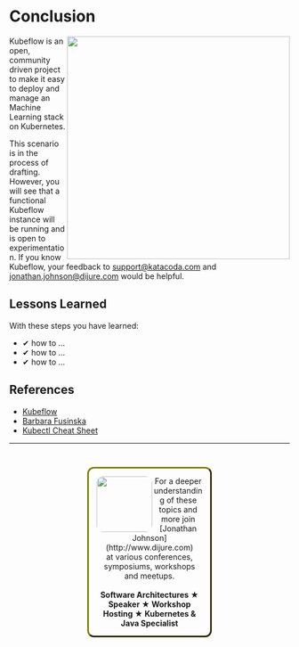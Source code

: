 # Conclusion #

<img align="right" src="/javajon/courses/kubernetes-ml/kubeflow/assets/kubeflow.jpg" width="400">

Kubeflow is an open, community driven project to make it easy to deploy and manage an Machine Learning stack on Kubernetes.

This scenario is in the process of drafting. However, you will see that a functional Kubeflow instance will be running and is open to experimentation. If you know Kubeflow, your feedback to support@katacoda.com and jonathan.johnson@dijure.com would be helpful.

## Lessons Learned ##

With these steps you have learned:

- &#x2714; how to ...
- &#x2714; how to ...
- &#x2714; how to ...

## References ##

- [Kubeflow](https://www.kubeflow.org/)
- [Barbara Fusinska](https://www.altoros.com/blog/kubeflow-automating-deployment-of-tensorflow-models-on-kubernetes/)
- [Kubectl Cheat Sheet](https://kubernetes.io/docs/reference/kubectl/cheatsheet/)

------
<p style="text-align: center; padding: 1em; margin: 3em; margin-left: 10em; margin-right: 10em; border-; 1px; border-color: olive;  border-radius: 12px; border-style:outset">
<img align="left" src="/javajon/courses/kubernetes-ml/kubeflow/assets/jonathan-johnson.jpg" width="100" style="border-radius: 12px">
For a deeper understanding of these topics and more join <br>[Jonathan Johnson](http://www.dijure.com)<br> at various conferences, symposiums, workshops and meetups.
<br><br>
<b>Software Architectures ★ Speaker ★ Workshop Hosting ★ Kubernetes & Java Specialist</b>
</p>
